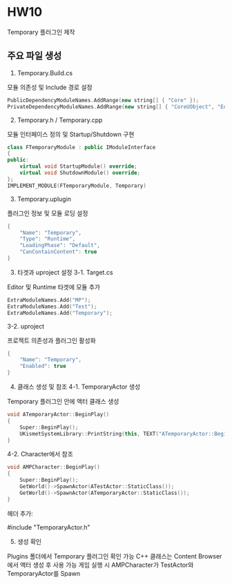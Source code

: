 # HW10
Temporary 플러그인 제작

## 주요 파일 생성
1. Temporary.Build.cs

모듈 의존성 및 Include 경로 설정
```cpp
PublicDependencyModuleNames.AddRange(new string[] { "Core" });
PrivateDependencyModuleNames.AddRange(new string[] { "CoreUObject", "Engine", "Slate", "SlateCore" });
```

2. Temporary.h / Temporary.cpp

모듈 인터페이스 정의 및 Startup/Shutdown 구현
```cpp
class FTemporaryModule : public IModuleInterface
{
public:
    virtual void StartupModule() override;
    virtual void ShutdownModule() override;
};
IMPLEMENT_MODULE(FTemporaryModule, Temporary)
```
3. Temporary.uplugin

플러그인 정보 및 모듈 로딩 설정
```cpp
{
    "Name": "Temporary",
    "Type": "Runtime",
    "LoadingPhase": "Default",
    "CanContainContent": true
}
```
3. 타겟과 uproject 설정
3-1. Target.cs

Editor 및 Runtime 타겟에 모듈 추가
```cpp
ExtraModuleNames.Add("MP");
ExtraModuleNames.Add("Test");
ExtraModuleNames.Add("Temporary");
```
3-2. uproject

프로젝트 의존성과 플러그인 활성화
```cpp
{
    "Name": "Temporary",
    "Enabled": true
}
```
4. 클래스 생성 및 참조
4-1. TemporaryActor 생성

Temporary 플러그인 안에 액터 클래스 생성
```cpp
void ATemporaryActor::BeginPlay()
{
    Super::BeginPlay();
    UKismetSystemLibrary::PrintString(this, TEXT("ATemporaryActor::BeginPlay()"));
}
```
4-2. Character에서 참조
```cpp
void AMPCharacter::BeginPlay()
{
    Super::BeginPlay();
    GetWorld()->SpawnActor(ATestActor::StaticClass());
    GetWorld()->SpawnActor(ATemporaryActor::StaticClass());
}
```

헤더 추가:

#include "TemporaryActor.h"

5. 생성 확인

Plugins 폴더에서 Temporary 플러그인 확인 가능
C++ 클래스는 Content Browser에서 액터 생성 후 사용 가능
게임 실행 시 AMPCharacter가 TestActor와 TemporaryActor를 Spawn

